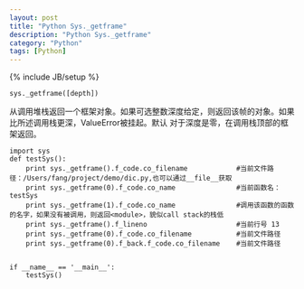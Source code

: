 ```yaml
---
layout: post
title: "Python Sys._getframe"
description: "Python Sys._getframe"
category: "Python"
tags: [Python]
---
```

{% include JB/setup %}

<p><code>sys._getframe([depth])</code></p>

<p>从调用堆栈返回一个框架对象。如果可选整数深度给定，则返回该帧的对象。如果比所述调用栈更深，ValueError被挂起。默认
对于深度是零，在调用栈顶部的框架返回。</p>

<pre><code>import sys
def testSys():
    print sys._getframe().f_code.co_filename            #当前文件路径：/Users/fang/project/demo/dic.py,也可以通过__file__获取
    print sys._getframe(0).f_code.co_name               #当前函数名：testSys
    print sys._getframe(1).f_code.co_name               #调用该函数的函数的名字，如果没有被调用，则返回&lt;module&gt;，貌似call stack的栈低
    print sys._getframe().f_lineno                      #当前行号 13
    print sys._getframe(0).f_code.co_filename           #当前文件路径
    print sys._getframe(0).f_back.f_code.co_filename    #当前文件路径


if __name__ == '__main__':
    testSys()
</code></pre>
